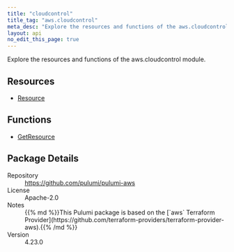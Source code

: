 ```yaml
---
title: "cloudcontrol"
title_tag: "aws.cloudcontrol"
meta_desc: "Explore the resources and functions of the aws.cloudcontrol module."
layout: api
no_edit_this_page: true
---
```


<!-- WARNING: this file was generated by Pulumi Docs Generator. -->
<!-- Do not edit by hand unless you're certain you know what you are doing! -->

Explore the resources and functions of the aws.cloudcontrol module.

<h2 id="resources">Resources</h2>
<ul class="api">
    <li><a href="resource" title="Resource"><span class="symbol resource"></span>Resource</a></li>
</ul>

<h2 id="functions">Functions</h2>
<ul class="api">
    <li><a href="getresource" title="GetResource"><span class="symbol function"></span>GetResource</a></li>
</ul>

<h2 id="package-details">Package Details</h2>
<dl class="package-details">
	<dt>Repository</dt>
	<dd><a href="https://github.com/pulumi/pulumi-aws">https://github.com/pulumi/pulumi-aws</a></dd>
	<dt>License</dt>
	<dd>Apache-2.0</dd>
	<dt>Notes</dt>
	<dd>{{% md %}}This Pulumi package is based on the [`aws` Terraform Provider](https://github.com/terraform-providers/terraform-provider-aws).{{% /md %}}</dd>
	<dt>Version</dt>
	<dd>4.23.0</dd>
</dl>

